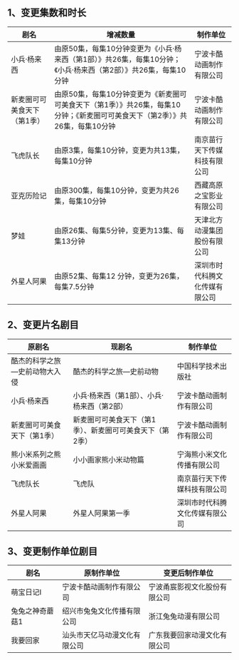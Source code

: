 ## 1、变更集数和时长
 剧名 | 增减数量 | 制作单位 
---|---|---
 小兵·杨来西 | 由原50集，每集10分钟变更为《小兵·杨来西（第1部）》共26集，每集10分钟；《小兵·杨来西（第2部）》共26集，每集10分钟 | 宁波卡酷动画制作有限公司 
 新麦圈可可美食天下（第1季） | 由原50集，每集10分钟变更为《新麦圈可可美食天下（第1季）》共26集，每集10分钟；《新麦圈可可美食天下（第2季）》共26集，每集10分钟 | 宁波卡酷动画制作有限公司 
 飞虎队长 | 由原3集，每集10分钟，变更为共13集，每集10分钟 | 南京苗行天下传媒科技有限公司 
 亚克历险记 | 由原300集，每集10分钟，变更为共26集，每集10分钟 | 西藏高原之宝影业有限公司 
 梦娃 | 由原26集、每集5分钟，变更为13集、每集13分钟 | 天津北方动漫集团股份有限公司 
 外星人阿果 | 由原52集、每集12 分钟，变更为26集，每集7.5分钟 | 深圳市时代科腾文化传媒有限公司 

## 2、变更片名剧目
 原剧名 | 现剧名 | 制作单位 
---|---|---
 酷杰的科学之旅—史前动物大入侵 | 酷杰的科学之旅—史前动物 | 中国科学技术出版社 
 小兵·杨来西 | 小兵·杨来西（第1部）、小兵·杨来西（第2部） | 宁波卡酷动画制作有限公司 
 新麦圈可可美食天下（第1季） | 新麦圈可可美食天下（第1季）、新麦圈可可美食天下（第2季） | 宁波卡酷动画制作有限公司 
 熊小米系列之熊小米爱画画 | 小小画家熊小米动物篇 | 宁海熊小米文化传播有限公司 
 飞虎队长 | 飞虎队 | 南京苗行天下传媒科技有限公司 
 外星人阿果 | 外星人阿果第一季 | 深圳市时代科腾文化传媒有限公司 

## 3、变更制作单位剧目
 剧名 | 原制作单位 | 变更后制作单位 
---|---|---
 萌宝日记I | 宁波卡酷动画制作有限公司 | 宁波甬宸影视文化股份有限公司 
 兔兔之神奇蘑菇1 | 绍兴市兔兔文化传播有限公司 | 浙江兔兔动漫有限公司 
 我要回家 | 汕头市天亿马动漫文化有限公司 | 广东我要回家动漫文化有限公司 
